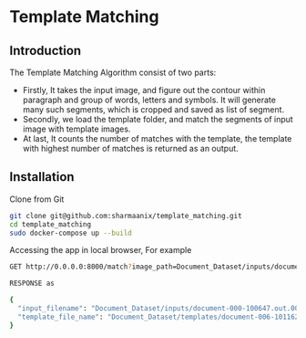 # Template Matching

## Introduction 

The Template Matching Algorithm consist of two parts:
 - Firstly, It takes the input image, and figure out the contour within paragraph and group of words, letters and symbols. It will generate many such segments, which is cropped and saved as list of segment.
 - Secondly, we load the template folder, and match the segments of input image with template images.
- At last, It counts the number of matches with the template, the template with highest number of matches is returned as an output.

 

## Installation


Clone from Git
```bash
git clone git@github.com:sharmaanix/template_matching.git
cd template_matching
sudo docker-compose up --build
```

Accessing the app in local browser, For example
 
```bash
GET http://0.0.0.0:8000/match?image_path=Document_Dataset/inputs/document-000-100647.out.000.png&template_folder_path=Document_Dataset/templates

RESPONSE as

{
  "input_filename": "Document_Dataset/inputs/document-000-100647.out.000.png", 
  "template_file_name": "Document_Dataset/templates/document-006-101162.in.000.png"
}
```
